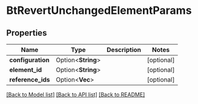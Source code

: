 # BtRevertUnchangedElementParams

## Properties

Name | Type | Description | Notes
------------ | ------------- | ------------- | -------------
**configuration** | Option<**String**> |  | [optional]
**element_id** | Option<**String**> |  | [optional]
**reference_ids** | Option<**Vec<String>**> |  | [optional]

[[Back to Model list]](../README.md#documentation-for-models) [[Back to API list]](../README.md#documentation-for-api-endpoints) [[Back to README]](../README.md)


